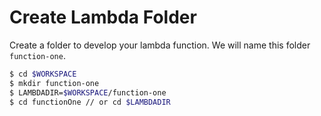 # Create Lambda Folder

Create a folder to develop your lambda function. We will name this folder `function-one`.

```bash
$ cd $WORKSPACE
$ mkdir function-one
$ LAMBDADIR=$WORKSPACE/function-one
$ cd functionOne // or cd $LAMBDADIR
```

